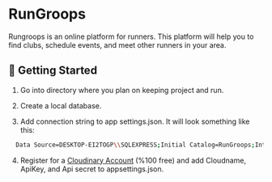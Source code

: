 ﻿# RunGroops

Rungroops is an online platform for runners. This platform will help you to find clubs, schedule events, and meet other runners in your area. 


## 🏃 Getting Started

1. Go into directory where you plan on keeping project and run.

2. Create a local database.

3. Add connection string to app settings.json. It will look something like this:
```bash
  Data Source=DESKTOP-EI2TOGP\\SQLEXPRESS;Initial Catalog=RunGroops;Integrated Security=True;Connect Timeout=30;Encrypt=False;TrustServerCertificate=False;ApplicationIntent=ReadWrite;MultiSubnetFailover=False
```
4. Register for a [Cloudinary Account](https://cloudinary.com/users/register/free) (%100 free) and add Cloudname, ApiKey, and Api secret to appsettings.json.

